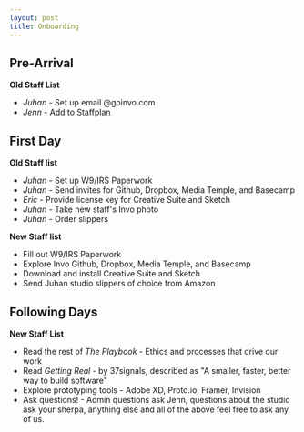 ```yaml
---
layout: post
title: Onboarding
---
```


## Pre-Arrival
**Old Staff List**

+ *Juhan* - Set up email @goinvo.com
+ *Jenn* - Add to Staffplan 


## First Day
**Old Staff list**

+ *Juhan* - Set up W9/IRS Paperwork
+ *Juhan* - Send invites for Github, Dropbox, Media Temple, and Basecamp
+ *Eric* - Provide license key for Creative Suite and Sketch
+ *Juhan* - Take new staff's Invo photo
+ *Juhan* - Order slippers

**New Staff list**

+ Fill out W9/IRS Paperwork
+ Explore Invo Github, Dropbox, Media Temple, and Basecamp
+ Download and install Creative Suite and Sketch
+ Send Juhan studio slippers of choice from Amazon

## Following Days
**New Staff List**

+ Read the rest of *The Playbook* - Ethics and processes that drive our work
+ Read *Getting Real* - by 37signals, described as "A smaller, faster, better way to build software"
+ Explore prototyping tools - Adobe XD, Proto.io, Framer, Invision
+ Ask questions! - Admin questions ask Jenn, questions about the studio ask your sherpa, anything else and all of the above feel free to ask any of us.
